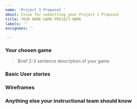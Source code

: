 ```yaml
---
name: 'Project 1 Proposal '
about: Issue for submitting your Project 1 Proposal
title: YOUR NAME-GAME-PROJECT-NAME
labels: ''
assignees: ''

---
```



### Your chosen game 
> Brief 2-3 sentence description of your game

### Basic User stories

### Wireframes 

### Anything else your instructional team should know

